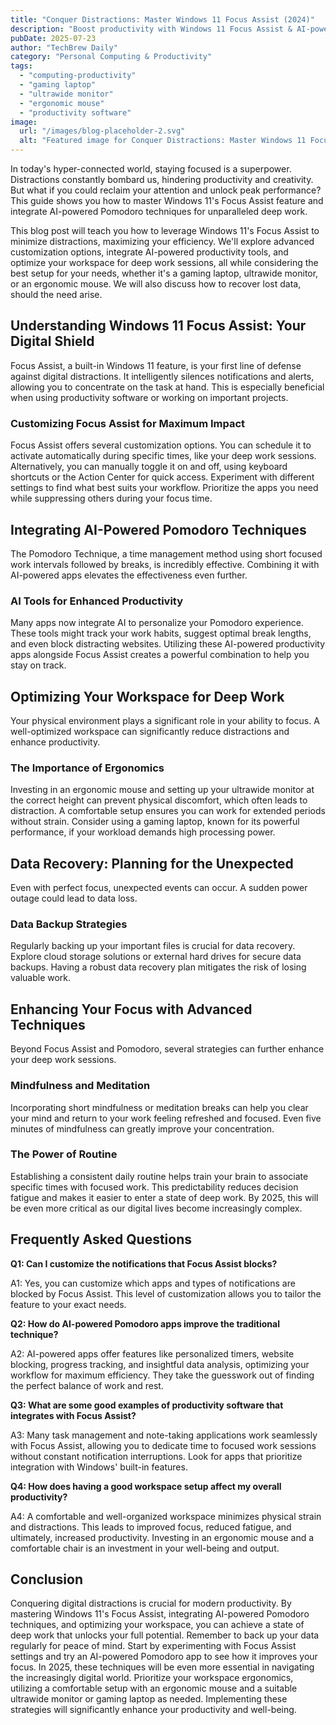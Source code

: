 ```yaml
---
title: "Conquer Distractions: Master Windows 11 Focus Assist (2024)"
description: "Boost productivity with Windows 11 Focus Assist & AI-powered Pomodoro techniques.  Optimize your gaming laptop, ultrawide monitor & ergonomic mouse setup for deep work. Learn how to minimize distractions and achieve peak focus! Read now!"
pubDate: 2025-07-23
author: "TechBrew Daily"
category: "Personal Computing & Productivity"
tags:
  - "computing-productivity"
  - "gaming laptop"
  - "ultrawide monitor"
  - "ergonomic mouse"
  - "productivity software"
image:
  url: "/images/blog-placeholder-2.svg"
  alt: "Featured image for Conquer Distractions: Master Windows 11 Focus Assist (2024)"
---
```


In today's hyper-connected world, staying focused is a superpower.  Distractions constantly bombard us, hindering productivity and creativity.  But what if you could reclaim your attention and unlock peak performance?  This guide shows you how to master Windows 11's Focus Assist feature and integrate AI-powered Pomodoro techniques for unparalleled deep work.

This blog post will teach you how to leverage Windows 11's Focus Assist to minimize distractions, maximizing your efficiency. We'll explore advanced customization options, integrate AI-powered productivity tools, and optimize your workspace for deep work sessions, all while considering the best setup for your needs, whether it's a gaming laptop, ultrawide monitor, or an ergonomic mouse.  We will also discuss how to recover lost data, should the need arise.

## Understanding Windows 11 Focus Assist: Your Digital Shield

Focus Assist, a built-in Windows 11 feature, is your first line of defense against digital distractions.  It intelligently silences notifications and alerts, allowing you to concentrate on the task at hand. This is especially beneficial when using productivity software or working on important projects.

### Customizing Focus Assist for Maximum Impact

Focus Assist offers several customization options. You can schedule it to activate automatically during specific times, like your deep work sessions.  Alternatively, you can manually toggle it on and off, using keyboard shortcuts or the Action Center for quick access.  Experiment with different settings to find what best suits your workflow.  Prioritize the apps you need while suppressing others during your focus time.


## Integrating AI-Powered Pomodoro Techniques

The Pomodoro Technique, a time management method using short focused work intervals followed by breaks, is incredibly effective. Combining it with AI-powered apps elevates the effectiveness even further.

### AI Tools for Enhanced Productivity

Many apps now integrate AI to personalize your Pomodoro experience.  These tools might track your work habits, suggest optimal break lengths, and even block distracting websites.  Utilizing these AI-powered productivity apps alongside Focus Assist creates a powerful combination to help you stay on track.


## Optimizing Your Workspace for Deep Work

Your physical environment plays a significant role in your ability to focus. A well-optimized workspace can significantly reduce distractions and enhance productivity.

### The Importance of Ergonomics

Investing in an ergonomic mouse and setting up your ultrawide monitor at the correct height can prevent physical discomfort, which often leads to distraction.  A comfortable setup ensures you can work for extended periods without strain. Consider using a gaming laptop, known for its powerful performance, if your workload demands high processing power.

## Data Recovery: Planning for the Unexpected

Even with perfect focus, unexpected events can occur.  A sudden power outage could lead to data loss.

### Data Backup Strategies

Regularly backing up your important files is crucial for data recovery.  Explore cloud storage solutions or external hard drives for secure data backups.  Having a robust data recovery plan mitigates the risk of losing valuable work.


## Enhancing Your Focus with Advanced Techniques

Beyond Focus Assist and Pomodoro, several strategies can further enhance your deep work sessions.

### Mindfulness and Meditation

Incorporating short mindfulness or meditation breaks can help you clear your mind and return to your work feeling refreshed and focused. Even five minutes of mindfulness can greatly improve your concentration.

### The Power of Routine

Establishing a consistent daily routine helps train your brain to associate specific times with focused work. This predictability reduces decision fatigue and makes it easier to enter a state of deep work.  By 2025, this will be even more critical as our digital lives become increasingly complex.

## Frequently Asked Questions

**Q1: Can I customize the notifications that Focus Assist blocks?**

A1: Yes, you can customize which apps and types of notifications are blocked by Focus Assist. This level of customization allows you to tailor the feature to your exact needs.


**Q2: How do AI-powered Pomodoro apps improve the traditional technique?**

A2: AI-powered apps offer features like personalized timers, website blocking, progress tracking, and insightful data analysis, optimizing your workflow for maximum efficiency.  They take the guesswork out of finding the perfect balance of work and rest.


**Q3:  What are some good examples of productivity software that integrates with Focus Assist?**

A3: Many task management and note-taking applications work seamlessly with Focus Assist, allowing you to dedicate time to focused work sessions without constant notification interruptions.  Look for apps that prioritize integration with Windows' built-in features.


**Q4: How does having a good workspace setup affect my overall productivity?**

A4: A comfortable and well-organized workspace minimizes physical strain and distractions. This leads to improved focus, reduced fatigue, and ultimately, increased productivity.  Investing in an ergonomic mouse and a comfortable chair is an investment in your well-being and output.


## Conclusion

Conquering digital distractions is crucial for modern productivity. By mastering Windows 11's Focus Assist, integrating AI-powered Pomodoro techniques, and optimizing your workspace, you can achieve a state of deep work that unlocks your full potential. Remember to back up your data regularly for peace of mind.  Start by experimenting with Focus Assist settings and try an AI-powered Pomodoro app to see how it improves your focus.  In 2025, these techniques will be even more essential in navigating the increasingly digital world. Prioritize your workspace ergonomics, utilizing a comfortable setup with an ergonomic mouse and a suitable ultrawide monitor or gaming laptop as needed.  Implementing these strategies will significantly enhance your productivity and well-being.